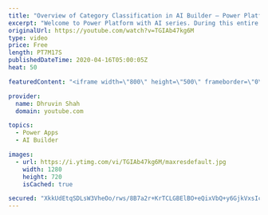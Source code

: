 ```yaml
---
title: "Overview of Category Classification in AI Builder – Power Platform AI Builder Series – Part One"
excerpt: "Welcome to Power Platform with AI series. During this entire series, we will talk about one of the important components of AI Builder which is – “Text Classification”.  Category Classification with AI Builder: The first question arises in our mind is What is Text Classification and how does it help to"
originalUrl: https://youtube.com/watch?v=TGIAb47kg6M
type: video
price: Free
length: PT7M17S
publishedDateTime: 2020-04-16T05:00:05Z
heat: 50

featuredContent: "<iframe width=\"800\" height=\"500\" frameborder=\"0\" src=\"https://www.youtube.com/embed/TGIAb47kg6M\" allow=\"accelerometer; autoplay; encrypted-media; gyroscope; picture-in-picture\" allowfullscreen></iframe>"

provider:
  name: Dhruvin Shah
  domain: youtube.com

topics:
  - Power Apps
  - AI Builder

images:
  - url: https://i.ytimg.com/vi/TGIAb47kg6M/maxresdefault.jpg
    width: 1280
    height: 720
    isCached: true

secured: "XkkUdEtqSDLsW3VheOo/rws/8B7a2r+KrTCLGBElBO+eQixVbQ+y6GjkVxsIcKsQL3gjj06fDzlHy/qzzuVbPl/WXQ6WBBq0EriWlqF87Gpu1bVKhBgY0mTe6MYxS02UtO2Z3txTx7UKnv02+RpAQVXALt559Pex5xr3LQT5kUQAAU8fAwzJy+Tf+/qE/iSWy5MDCVuZcgUOexGl+tbxhskeSxb8qOt97lya7EynZrCVar6MmahTHTYXyc+Gd/ohnHjZjgn4jcdodkLzSiCnVPAnTQXYiIvVfNvF1efNhUryaHnQGFpvt8QEWwcj29KHHo329+iy7PL+d58Ze0Rh2AfnzZXCPNjthg9c+rN1NpYW/3Zk/b9++KSMse9lUyGHJ/GJlKzVGwfZe348xV1DAkLKs3uWHmc6CyqK1qsoLVg=;oh5yzmfK3EDf2gzdhigw9Q=="
---
```


